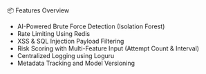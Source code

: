 📦 Features Overview

- AI-Powered Brute Force Detection (Isolation Forest)
- Rate Limiting Using Redis
- XSS & SQL Injection Payload Filtering
- Risk Scoring with Multi-Feature Input (Attempt Count & Interval)
- Centralized Logging using Loguru
- Metadata Tracking and Model Versioning